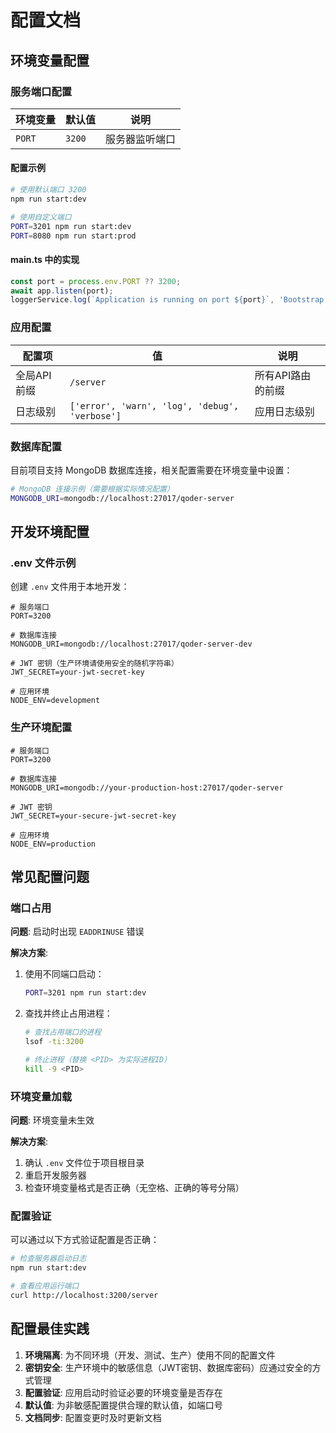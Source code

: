 # 配置文档

## 环境变量配置

### 服务端口配置

| 环境变量 | 默认值 | 说明           |
| -------- | ------ | -------------- |
| `PORT`   | `3200` | 服务器监听端口 |

#### 配置示例

```bash
# 使用默认端口 3200
npm run start:dev

# 使用自定义端口
PORT=3201 npm run start:dev
PORT=8080 npm run start:prod
```

#### main.ts 中的实现

```typescript
const port = process.env.PORT ?? 3200;
await app.listen(port);
loggerService.log(`Application is running on port ${port}`, 'Bootstrap');
```

### 应用配置

| 配置项      | 值                                             | 说明              |
| ----------- | ---------------------------------------------- | ----------------- |
| 全局API前缀 | `/server`                                      | 所有API路由的前缀 |
| 日志级别    | `['error', 'warn', 'log', 'debug', 'verbose']` | 应用日志级别      |

### 数据库配置

目前项目支持 MongoDB 数据库连接，相关配置需要在环境变量中设置：

```bash
# MongoDB 连接示例（需要根据实际情况配置）
MONGODB_URI=mongodb://localhost:27017/qoder-server
```

## 开发环境配置

### .env 文件示例

创建 `.env` 文件用于本地开发：

```env
# 服务端口
PORT=3200

# 数据库连接
MONGODB_URI=mongodb://localhost:27017/qoder-server-dev

# JWT 密钥（生产环境请使用安全的随机字符串）
JWT_SECRET=your-jwt-secret-key

# 应用环境
NODE_ENV=development
```

### 生产环境配置

```env
# 服务端口
PORT=3200

# 数据库连接
MONGODB_URI=mongodb://your-production-host:27017/qoder-server

# JWT 密钥
JWT_SECRET=your-secure-jwt-secret-key

# 应用环境
NODE_ENV=production
```

## 常见配置问题

### 端口占用

**问题**: 启动时出现 `EADDRINUSE` 错误

**解决方案**:

1. 使用不同端口启动：

   ```bash
   PORT=3201 npm run start:dev
   ```

2. 查找并终止占用进程：

   ```bash
   # 查找占用端口的进程
   lsof -ti:3200

   # 终止进程（替换 <PID> 为实际进程ID）
   kill -9 <PID>
   ```

### 环境变量加载

**问题**: 环境变量未生效

**解决方案**:

1. 确认 `.env` 文件位于项目根目录
2. 重启开发服务器
3. 检查环境变量格式是否正确（无空格、正确的等号分隔）

### 配置验证

可以通过以下方式验证配置是否正确：

```bash
# 检查服务器启动日志
npm run start:dev

# 查看应用运行端口
curl http://localhost:3200/server
```

## 配置最佳实践

1. **环境隔离**: 为不同环境（开发、测试、生产）使用不同的配置文件
2. **密钥安全**: 生产环境中的敏感信息（JWT密钥、数据库密码）应通过安全的方式管理
3. **配置验证**: 应用启动时验证必要的环境变量是否存在
4. **默认值**: 为非敏感配置提供合理的默认值，如端口号
5. **文档同步**: 配置变更时及时更新文档
